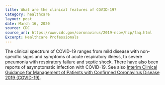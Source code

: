 ```yaml
---
title: What are the clinical features of COVID-19?
Category: healthcare
layout: post
date: March 16, 2020
source: CDC
source_url: https://www.cdc.gov/coronavirus/2019-ncov/hcp/faq.html
Excerpt: Healthcare Professionals
---
```


The clinical spectrum of COVID-19 ranges from mild disease with non-specific signs and symptoms of acute respiratory illness, to severe pneumonia with respiratory failure and septic shock. There have also been reports of asymptomatic infection with COVID-19. See also <a href="https://www.cdc.gov/coronavirus/2019-ncov/hcp/clinical-guidance-management-patients.html"> Interim Clinical Guidance for Management of Patients with Confirmed Coronavirus Disease 2019 (COVID-19)</a>.
